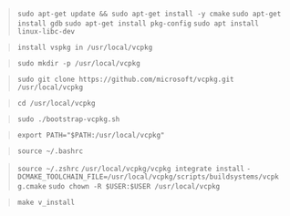 > ```sudo apt-get update && sudo apt-get install -y cmake```
> ```sudo apt-get install gdb```
> ```sudo apt-get install pkg-config```
> ```sudo apt install linux-libc-dev```


>```install vspkg in /usr/local/vcpkg```

>```sudo mkdir -p /usr/local/vcpkg```

>```sudo git clone https://github.com/microsoft/vcpkg.git /usr/local/vcpkg```

>```cd /usr/local/vcpkg```

>```sudo ./bootstrap-vcpkg.sh```

>```export PATH="$PATH:/usr/local/vcpkg"```

>```source ~/.bashrc```

>```source ~/.zshrc```
>```/usr/local/vcpkg/vcpkg integrate install```
>```-DCMAKE_TOOLCHAIN_FILE=/usr/local/vcpkg/scripts/buildsystems/vcpkg.cmake```
> ```sudo chown -R $USER:$USER /usr/local/vcpkg```


> ```make v_install```